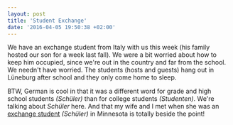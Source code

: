 ```yaml
---
layout: post
title: 'Student Exchange'
date: '2016-04-05 19:50:38 +02:00'
---
```


We have an exchange student from Italy with us this week (his family hosted our son for a week last fall). We were a bit worried about how to keep him occupied, since we're out in the country and far from the school. We needn't have worried. The students (hosts and guests) hang out in Lüneburg after school and they only come home to sleep.

BTW, German is cool in that it was a different word for grade and high school students _(Schüler)_ than for college students _(Studenten)_. We're talking about _Schüler_ here. And that my wife and I met when she was an [exchange student](https://www.papascott.de/archives/2009/11/17/and-i-saw-her-standing-there/) _(Schüler)_ in Minnesota is totally beside the point!
